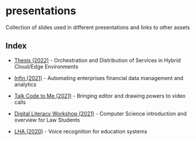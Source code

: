 # presentations

Collection of slides used in different presentations and links
to other assets

## Index

- [Thesis (2022)](thesis) - Orchestration and Distribution of Services in Hybrid Cloud/Edge Environments

- [Infin (2021)](infin) - Automating enterprises financial data management and analytics

- [Talk Code to Me (2021)](talkcodetome) - Bringing editor and drawing powers to video calls

- [Digital Literacy Workshop (2021)](digital-literacy-workshop) - Computer Science introduction and overview for Law Students

- [LHA (2020)](lei-voice-recognition) - Voice recognition for education systems​
